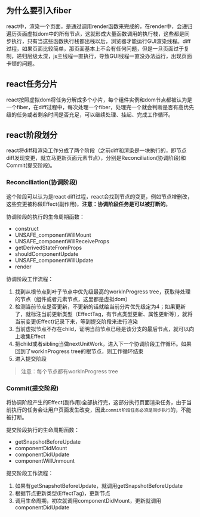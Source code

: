 ## 为什么要引入fiber
react中，渲染一个页面，是通过调用render函数来完成的，在render中，会递归遍历页面虚拟dom中的所有节点，这就形成大量函数调用的执行栈，这些都是同步执行，只有当这些函数执行栈都出栈以后，浏览器才能运行GUI渲染线程。diff过程，如果页面比较简单，那页面基本上不会有任何问题，但是一旦页面过于复制，递归层级太深，js主线程一直执行，导致GUI线程一直没办法运行，出现页面卡顿的问题。

## react任务分片
react按照虚拟dom将任务分解成多个小片，每个组件实例和dom节点都被认为是一个fiber，在diff过程中，每次处理一个fiber，处理完一个就会判断是否有高优先级的任务或者剩余时间是否充足，可以继续处理、挂起、完成工作循环。

## react阶段划分
react将diff和渲染工作分成了两个阶段（之前diff和渲染是一块执行的，即节点diff发现变更，就立马更新页面元素节点），分别是Reconciliation(协调阶段)和Commit(提交阶段)。

### Reconciliation(协调阶段)
这个阶段可以认为是react diff过程，react会找到节点的变更，例如节点增删改，这些变更被称做Effect(副作用)，**注意：协调阶段任务是可以被打断的**。

协调阶段的执行的生命周期函数：
- construct
- UNSAFE_componentWillMount
- UNSAFE_componentWillReceiveProps
- getDerivedStateFromProps
- shouldComponentUpdate
- UNSAFE_componentWillUpdate
- render

协调阶段工作流程：  
1. 找到从根节点到叶子节点中优先级最高的workInProgress tree，获取待处理的节点（组件或者元素节点，这里都是虚拟dom）
2. 检测当前节点是否更新，不更新的话就给当前分片优先级定为4；如果更新了，就标注当前更新类型（EffectTag，有节点类型更新、属性更新等），就将当前变更(Effect)记录下来，等到提交阶段来进行渲染
3. 当前虚拟节点不存在child，证明当前节点已经是该分支的最后节点，就可以向上收集Effect
4. 把child或者sibling当做nextUnitWork，进入下一个协调阶段工作循环。如果回到了workInProgress tree的根节点，则工作循环结束
5. 进入提交阶段

>注意：每个节点都有workInProgress tree

### Commit(提交阶段)
将协调阶段产生的Effect(副作用)全部执行完，这部分执行页面渲染任务，由于当前执行的任务会让用户页面发生改变，因此`commit阶段任务必须是同步执行`的，不能被打断。

提交阶段执行的生命周期函数：
- getSnapshotBeforeUpdate
- componentDidMount
- componentDidUpdate
- componentWillUnmount

提交阶段工作流程：
1. 如果有getSnapshotBeforeUpdate，就调用getSnapshotBeforeUpdate
2. 根据节点更新类型(EffectTag)，更新节点
3. 调用生命周期，初次就调用componentDidMount，更新就调用componentDidUpdate